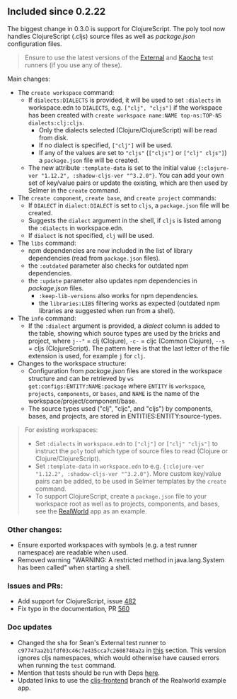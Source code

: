 
## Included since 0.2.22

The biggest change in 0.3.0 is support for ClojureScript.
The poly tool now handles ClojureScript (.cljs) source files as well as _package.json_ configuration files.

> Ensure to use the latest versions of the [External](https://github.com/seancorfield/polylith-external-test-runner) and [Kaocha](https://github.com/imrekoszo/polylith-kaocha) test runners (if you use any of these).

Main changes:

- The `create workspace` command:
  - If `dialects:DIALECTS` is provided, it will be used to set `:dialects` in workspace.edn to `DIALECTS`, e.g. `["clj", "cljs"]` if the workspace has been created with `create workspace name:NAME top-ns:TOP-NS dialects:clj:cljs`.
    - Only the dialects selected (Clojure/ClojureScript) will be read from disk.
    - If no dialect is specified, `["clj"]` will be used.
    - If any of the values are set to `"cljs"` (`["cljs"]` or `["clj" cljs"]`) a `package.json` file will be created. 
   - The new attribute `:template-data` is set to the initial value `{:clojure-ver "1.12.2", :shadow-cljs-ver "^3.2.0"}`.
     You can add your own set of key/value pairs or update the existing, which are then used by Selmer in the `create` command.
- The `create component`, `create base`, and `create project` commands:
  - If `DIALECT` in `dialect:DIALECT` is set to `cljs`, a `package.json` file will be created.
  - Suggests the `dialect` argument in the shell, if `cljs` is listed among the `:dialects` in workspace.edn.
  - If `dialect` is not specified, `clj` will be used.
- The `libs` command:
  - npm dependencies are now included in the list of library dependencies (read from `package.json` files).
  - the `:outdated` parameter also checks for outdated npm dependencies.
  - the `:update` parameter also updates npm dependencies in _package.json_ files.
    - `:keep-lib-versions` also works for npm dependencies.
    - the `libraries:LIBS` filtering works as expected (outdated npm libraries are suggested when run from a shell).
- The `info` command:
  - If the `:dialect` argument is provided, a _dialect_ column is added to the table, showing which source types are used by the bricks and project,
    where `j--"` = clj (Clojure), `-c-` = cljc (Common Clojure), `--s` = cljs (ClojureScript).
    The pattern here is that the last letter of the file extension is used, for example `j` for `clj`.
- Changes to the workspace structure:
  - Configuration from _package.json_ files are stored in the workspace structure and can be retrieved by `ws get:configs:ENTITY:NAME:package` where `ENTITY` is `workspace`, `projects`, `components`, or `bases`, and `NAME` is the name of the workspace/project/component/base.
  - The source types used ("clj", "cljc", and "cljs") by components, bases, and projects, are stored in ENTITIES:ENTITY:source-types.

> For existing workspaces:
> - Set `:dialects` in `workspace.edn` to `["clj"]` or `["clj" "cljs"]` to instruct the `poly` tool which type of source files to read (Clojure or Clojure/ClojureScript). 
> - Set `:template-data` in `workspace.edn` to e.g. `{:clojure-ver "1.12.2", :shadow-cljs-ver "^3.2.0"}`.
    More custom key/value pairs can be added, to be used in Selmer templates by the `create` command.
> - To support ClojureScript, create a `package.json` file to your workspace root as well as to projects, components, and bases, see the [RealWorld](https://github.com/furkan3ayraktar/clojure-polylith-realworld-example-app/tree/cljs-frontend) app as an example.

### Other changes:
- Ensure exported workspaces with symbols (e.g. a test runner namespace) are readable when used.
- Removed warning "WARNING: A restricted method in java.lang.System has been called" when starting a shell.

### Issues and PRs:
- Add support for ClojureScript, issue [482](https://github.com/polyfy/polylith/issues/481)
- Fix typo in the documentation, PR [560](https://github.com/polyfy/polylith/pull/560)

### Doc updates
- Changed the sha for Sean's External test runner to `c97747aa2b1fdf03c46c7e435cca7c2608740a2a` in [this](https://cljdoc.org/d/polylith/clj-poly/0.3.0/doc/test-runners#_use_a_custom_test_runner) section.
  This version ignores cljs namespaces, which would otherwise have caused errors when running the `test` command.
- Mention that tests should be run with Deps [here](https://cljdoc.org/d/polylith/clj-poly/0.3.0/doc/testing#cursive-users).
- Updated links to use the [cljs-frontend](https://github.com/furkan3ayraktar/clojure-polylith-realworld-example-app/tree/cljs-frontend) branch of the Realworld example app.
